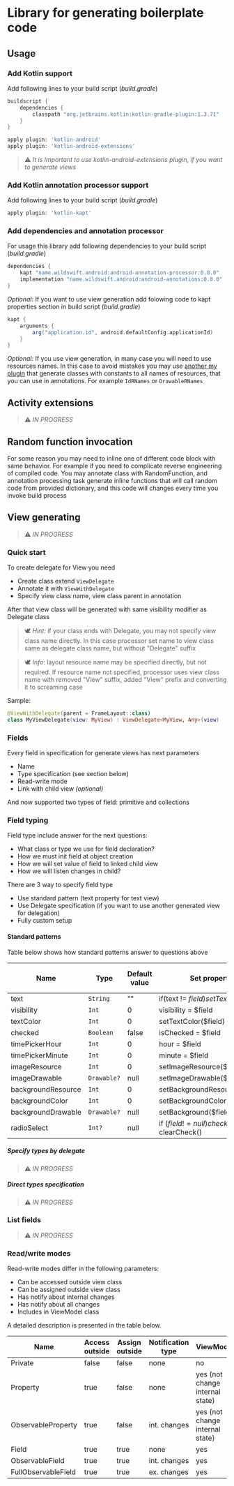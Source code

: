 # Library for generating boilerplate code

## Usage

### Add Kotlin support
Add following lines to your build script (_build.gradle_)
```groovy
buildscript {
    dependencies {
        classpath "org.jetbrains.kotlin:kotlin-gradle-plugin:1.3.71"
    }
}

apply plugin: 'kotlin-android'
apply plugin: 'kotlin-android-extensions'
```
> :warning: *It is important to use kotlin-android-extensions plugin, if you want to generate views*


### Add Kotlin annotation processor support
Add following lines to your build script (_build.gradle_)
```groovy
apply plugin: 'kotlin-kapt'
```


### Add dependencies and annotation processor
For usage this library add following dependencies to your build script (_build.gradle_)
```groovy
dependencies {
    kapt "name.wildswift.android:android-annotation-processor:0.8.0"
    implementation "name.wildswift.android:android-annotations:0.8.0"
}
```

_Optional:_ If you want to use view generation add folowing code to kapt properties section in build script (_build.gradle_)
```groovy
kapt {
    arguments {
        arg("application.id", android.defaultConfig.applicationId)
    }
}
```
_Optional:_ If you use view generation, in many case you will need to use resources names. In this case to avoid mistakes you may use [another my plugin](https://github.com/wild-swift/ws-resource-name-resolver-plugin) that generate classes with constants to all names of resources, that you can use in annotations. For example `IdRNames` or `DrawableRNames`   

## Activity extensions
> :warning: _IN PROGRESS_

## Random function invocation
For some reason you may need to inline one of different code block with same behavior. For example if you need to complicate reverse engineering of compiled code. You may annotate class with RandomFunction, and annotation processing task generate inline functions that will call random code from provided dictionary, and this code will changes every time you invoke build process    

## View generating
> :warning: _IN PROGRESS_

### Quick start
To create delegate for View you need
* Create class extend `ViewDelegate`
* Annotate it with `ViewWithDelegate`
* Specify view class name, view class parent in annotation

After that view class will be generated with same visibility modifier as Delegate class

> :dove: _Hint:_ if your class ends with Delegate, you may not specify view class name directly. In this case processor set name to view class same as delegate class name, but without "Delegate" suffix

> :dove: _Info:_ layout resource name may be specified directly, but not required. If resource name not specified, processor uses view class name with removed "View" suffix, added "View" prefix and converting it to screaming case   

Sample:
```kotlin
@ViewWithDelegate(parent = FrameLayout::class)
class MyViewDelegate(view: MyView) : ViewDelegate<MyView, Any>(view)
```

### Fields
Every field in specification for generate views has next parameters

* Name
* Type specification (see section below)
* Read-write mode
* Link with child view _(optional)_  

And now supported two types of field: primitive and collections 

### Field typing
Field type include answer for the next questions: 
* What class or type we use for field declaration?
* How we must init field at object creation 
* How we will set value of field to linked child view
* How we will listen changes in child?

There are 3 way to specify field type
* Use standard pattern (text property for text view)
* Use Delegate specification (if you want to use another generated view for delegation)
* Fully custom setup

#### Standard patterns

Table below shows how standard patterns answer to questions above  

Name|Type|Default value|Set property|Listen property changes
----|----|-------------|------------|-----------------------
text| `String` | "" | if(text != $field) setText($field) |  
visibility| `Int` | 0 | visibility = $field |  
textColor| `Int` | 0 | setTextColor($field) |  
checked| `Boolean` | false | isChecked = $field |  
timePickerHour| `Int` | 0 | hour = $field |  
timePickerMinute| `Int` | 0 | minute = $field | 
imageResource| `Int` | 0 | setImageResource($field) |  
imageDrawable| `Drawable?` | null | setImageDrawable($field) |  
backgroundResource| `Int` | 0 | setBackgroundResource($field) |  
backgroundColor| `Int` | 0 | setBackgroundColor($field) |  
backgroundDrawable| `Drawable?` | null | setBackground($field) | 
radioSelect| `Int?` | null | if ($field != null) check($field) else clearCheck() |


##### Specify types by delegate
> :warning: _IN PROGRESS_

##### Direct types specification
> :warning: _IN PROGRESS_

### List fields
> :warning: _IN PROGRESS_

### Read/write modes
Read-write modes differ in the following parameters: 
* Can be accessed outside view class
* Can be assigned outside view class
* Has notify about internal changes
* Has notify about all changes
* Includes in ViewModel class

A detailed description is presented in the table below.

Name|Access outside|Assign outside|Notification type|ViewModel
----|--------------|--------------|-----------------|---------
Private|false|false|none|no
Property|true|false|none|yes (not change internal state)
ObservableProperty|true|false|int. changes|yes (not change internal state)
Field|true|true|none|yes
ObservableField|true|true|int. changes|yes
FullObservableField|true|true|ex. changes|yes
